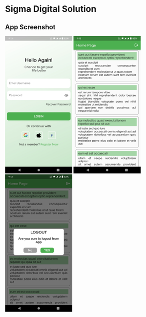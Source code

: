 # Sigma Digital Solution

## App Screenshot
  <tr>
    <td><img src="https://github.com/Sabahat06/ropstam/blob/master/Screenshot_1.jpg" width=220 height=450></td>
  </tr>
  <tr>
    <td><img src="https://github.com/Sabahat06/ropstam/blob/master/Screenshot_2.jpg" width=220 height=450></td>
  </tr>
  <tr>
    <td><img src="https://github.com/Sabahat06/ropstam/blob/master/Screenshot_3.jpg" width=220 height=450></td>
  </tr>